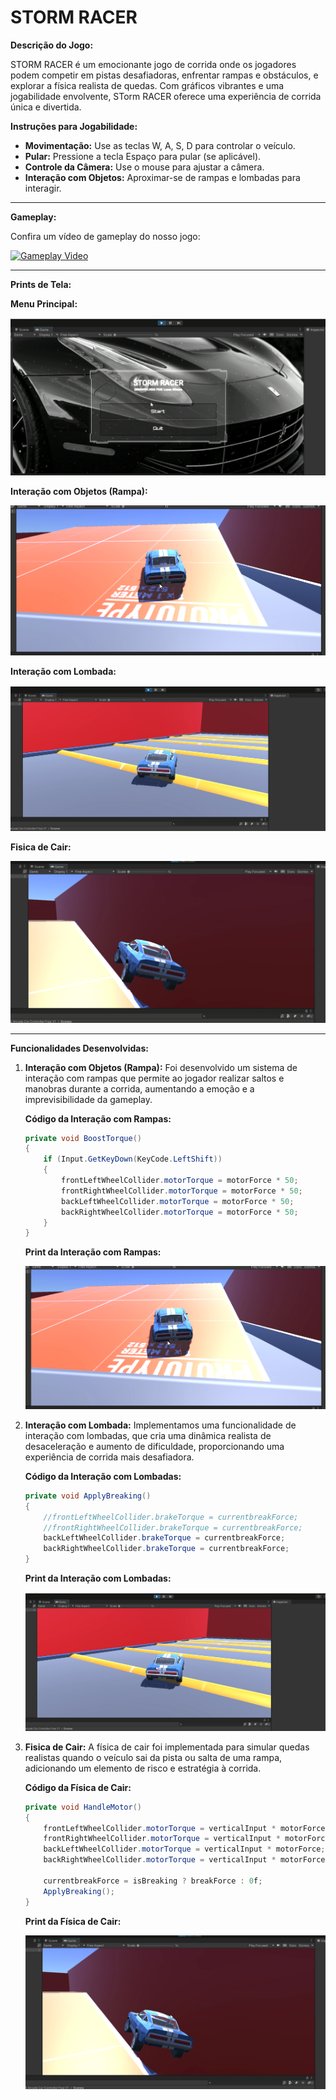 
# STORM RACER

**Descrição do Jogo:**

STORM RACER é um emocionante jogo de corrida onde os jogadores podem competir em pistas desafiadoras, enfrentar rampas e obstáculos, e explorar a física realista de quedas. Com gráficos vibrantes e uma jogabilidade envolvente, STorm RACER oferece uma experiência de corrida única e divertida.

**Instruções para Jogabilidade:**

- **Movimentação:** Use as teclas W, A, S, D para controlar o veículo.
- **Pular:** Pressione a tecla Espaço para pular (se aplicável).
- **Controle da Câmera:** Use o mouse para ajustar a câmera.
- **Interação com Objetos:** Aproximar-se de rampas e lombadas para interagir.

---

**Gameplay:**

Confira um vídeo de gameplay do nosso jogo:

[![Gameplay Video](link_do_print_da_capa_do_video)](https://www.youtube.com/watch?v=link_do_video)

---

**Prints de Tela:**

**Menu Principal:**

![Menu Principal](./prints/menu.png)

**Interação com Objetos (Rampa):**

![Interação com Objetos (Rampa)](./prints/interacao_objetos(rampa).png)

**Interação com Lombada:**

![Interação com Lombada](./prints/interacao_lombada.png)

**Fisica de Cair:**

![Fisica de Cair](./prints/fisica_cair.png)

---

**Funcionalidades Desenvolvidas:**

1. **Interação com Objetos (Rampa):**
   Foi desenvolvido um sistema de interação com rampas que permite ao jogador realizar saltos e manobras durante a corrida, aumentando a emoção e a imprevisibilidade da gameplay.

   **Código da Interação com Rampas:**
   ```csharp
   private void BoostTorque()
   {
       if (Input.GetKeyDown(KeyCode.LeftShift))
       {
           frontLeftWheelCollider.motorTorque = motorForce * 50;
           frontRightWheelCollider.motorTorque = motorForce * 50;
           backLeftWheelCollider.motorTorque = motorForce * 50;
           backRightWheelCollider.motorTorque = motorForce * 50;
       }
   }
   ```

   **Print da Interação com Rampas:**

   ![Interação com Objetos (Rampa)](./prints/interacao_objetos(rampa).png)

2. **Interação com Lombada:**
   Implementamos uma funcionalidade de interação com lombadas, que cria uma dinâmica realista de desaceleração e aumento de dificuldade, proporcionando uma experiência de corrida mais desafiadora.

   **Código da Interação com Lombadas:**
   ```csharp
   private void ApplyBreaking()
   {
       //frontLeftWheelCollider.brakeTorque = currentbreakForce;
       //frontRightWheelCollider.brakeTorque = currentbreakForce;
       backLeftWheelCollider.brakeTorque = currentbreakForce;
       backRightWheelCollider.brakeTorque = currentbreakForce;
   }
   ```

   **Print da Interação com Lombadas:**

   ![Interação com Lombada](./prints/interacao_lombada.png)

3. **Fisica de Cair:**
   A física de cair foi implementada para simular quedas realistas quando o veículo sai da pista ou salta de uma rampa, adicionando um elemento de risco e estratégia à corrida.

   **Código da Física de Cair:**
   ```csharp
   private void HandleMotor()
   {
       frontLeftWheelCollider.motorTorque = verticalInput * motorForce;
       frontRightWheelCollider.motorTorque = verticalInput * motorForce;
       backLeftWheelCollider.motorTorque = verticalInput * motorForce;
       backRightWheelCollider.motorTorque = verticalInput * motorForce;

       currentbreakForce = isBreaking ? breakForce : 0f;
       ApplyBreaking();  
   }
   ```

   **Print da Física de Cair:**

   ![Fisica de Cair](./prints/fisica_cair.png)